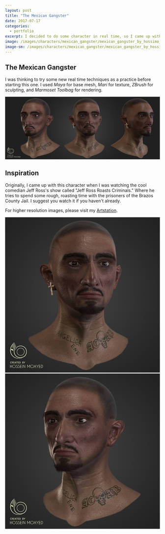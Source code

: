 ```yaml
---
layout: post
title: "The Mexican Gangster"
date: 2017-07-17
categories:
  - portfolio
excerpt: I decided to do some character in real time, so I came up with this fellow prisoner!
image: /images/characters/mexican_gangster/mexican_gangster_by_hossimo_head_right.png
image-sm: /images/characters/mexican_gangster/mexican_gangster_by_hossimo_head_right.png
---
```



## The Mexican Gangster


I was thinking to try some new real time techniques as a practice before starting this one. I used *Maya* for base mesh, *Mari* for texture, *ZBrush* for sculpting, and *Marmoset Toolbag* for rendering.

![](/images/characters/mexican_gangster/mexican_gangster_by_hossimo_head_all.png)

## Inspiration

Originally, I came up with this character when I was watching the cool comedian Jeff Ross's show called "Jeff Ross Roasts Criminals." Where he tries to spend some rough, roasting time with the prisoners of the Brazos County Jail. I suggest you watch it if you haven't already.

For higher resolution images, please visit my [Artstation](https://www.artstation.com/artwork/DJZKy).

![](/images/characters/mexican_gangster/mexican_gangster_by_hossimo_head_front.png)
![](/images/characters/mexican_gangster/mexican_gangster_by_hossimo_head_left.png)